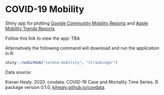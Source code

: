 # COVID-19 Mobility

Shiny app for plotting <a href="https://www.google.com/covid19/mobility/">Google Community Mobility Reports</a> and <a href="https://www.apple.com/covid19/mobility">Apple Mobility Trends Reports</a>.

Follow this link to view the app: TBA

Alternatively the following command will download and run the application in R:

``` R
shiny::runGitHub("corona-mobility", "Straubinger")
```

Data source:

Kieran Healy. 2020. covdata: COVID-19 Case and Mortality Time Series. R package version 0.1.0, <a href="http://kjhealy.github.io/covdata">kjhealy.github.io/covdata</a>.
